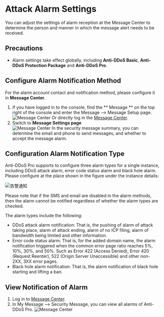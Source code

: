 # Attack Alarm Settings

You can adjust the settings of alarm reception at the Message Center to determine the person and manner in which the message alert needs to be received.

## Precautions
- Alarm settings take effect globally, including **Anti-DDoS Basic**, **Anti-DDoS Protection Package** and **Anti-DDoS Pro**.

## Configure Alarm Notification Method
For the alarm account contact and notification method, please configure it in **Message Center**.
1. If you have logged in to the console, find the ** Message ** on the top right of the console and enter the Message --> Message Setup page.
![Message Center](https://github.com/jdcloudcom/cn/blob/edit/image/Advanced%20Anti-DDoS/message%2001.png)
Or directly log in the [Message Center](https://uc.jdcloud.com/message/mine).
2. Switch to **Message Settings page**  
![Message Center](https://github.com/jdcloudcom/cn/blob/edit/image/Advanced%20Anti-DDoS/message%2002.png)
In the security message summary, you can determine the email and phone to send messages, and whether to accept the message alarm. </BR>

##  Configuration Alarm Notification Type

Anti-DDoS Pro supports to configure three alarm types for a single instance, including DDoS attack alarm, error code status alarm and black hole alarm. Please configure at the place shown in the figure under the instance details:

![告警通知](https://github.com/jdcloudcom/cn/blob/Anti-DDoS/image/Advanced%20Anti-DDoS/alarm.png)

Please note that if the SMS and email are disabled in the alarm methods, then the alarm cannot be notified regardless of whether the alarm types are checked.

The alarm types include the following:

- DDoS attack alarm notification: That is, the pushing of alarm of attack taking place, alarm of attack ending, alarm of no ICP filing, alarm of bandwidth being limited and other information.
- Error code status alarm: That is, for the added domain name, the alarm notification triggered when the common error page ratio reaches 5%, 10%, 30%, and 50%. Such as Error 422 (Access Denied), Error 420 (Request Reenter), 522 (Origin Server Unaccessible) and other non-2XX, 3XX error pages.
- Black hole alarm notification: That is, the alarm notification of black hole starting and lifting a ban.

## View Notification of Alarm
1. Log in to [Message Center](https://uc.jdcloud.com/message/mine).
2. In My Message –> Security Message, you can view all alarms of Anti-DDoS Pro.
![Message Center](https://github.com/jdcloudcom/cn/blob/edit/image/Advanced%20Anti-DDoS/message%2003.png)
